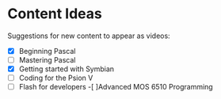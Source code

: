 # Content Ideas

Suggestions for new content to appear as videos:

-[x] Beginning Pascal
-[ ] Mastering Pascal
-[x] Getting started with Symbian
-[ ] Coding for the Psion V
-[ ] Flash for developers
-[ ]Advanced MOS 6510 Programming